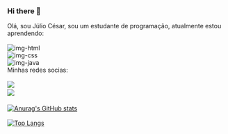 ### Hi there 👋

Olá, sou Júlio César, sou um estudante de programação, atualmente estou aprendendo:
<br>
<br>
<img src="https://img.shields.io/badge/HTML-239120?style=for-the-badge&logo=html5&logoColor=white" alt="img-html">
<br>
<img src="https://img.shields.io/badge/CSS3-1572B6?style=for-the-badge&logo=css3&logoColor=white" alt="img-css">
<br>
<img src="https://img.shields.io/badge/Java-ED8B00?style=for-the-badge&logo=openjdk&logoColor=white" alt="img-java">
<br>
Minhas redes socias:
<br>
<br>
<a href="https://www.facebook.com/"><img src="https://img.shields.io/badge/Facebook-1877F2?style=for-the-badge&logo=facebook&logoColor=white"><a>
<br>
<a href="https://www.instagram.com/"><img src="https://img.shields.io/badge/Instagram-E4405F?style=for-the-badge&logo=instagram&logoColor=white"><a>
<br>
<br>
[![Anurag's GitHub stats](https://github-readme-stats.vercel.app/api?username=juliocesar1996)](https://github.com/anuraghazra/github-readme-stats)
<br>
<br>
[![Top Langs](https://github-readme-stats.vercel.app/api/top-langs/?username=juliocesar1996)](https://github.com/anuraghazra/github-readme-stats)







